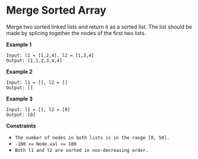 # Merge Sorted Array

Merge two sorted linked lists and return it as a sorted list. The list should be made by splicing together the nodes of the first two lists.

**Example 1**
```
Input: l1 = [1,2,4], l2 = [1,3,4]
Output: [1,1,2,3,4,4]
```

**Example 2**
```
Input: l1 = [], l2 = []
Output: []
```

**Example 3**
```
Input: l1 = [], l2 = [0]
Output: [0]
```

**Constraints**
 - `The number of nodes in both lists is in the range [0, 50].`
 - `-100 <= Node.val <= 100`
 - `Both l1 and l2 are sorted in non-decreasing order.`
